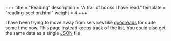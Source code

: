 +++
title = "Reading"
description = "A trail of books I have read."
template = "reading-section.html"
weight = 4
+++

I have been trying to move away from services like [goodreads] for quite some
time now. This page instead keeps track of the list. You could also get the
same data as a single [JSON] file

[JSON]: /data/books.json
[goodreads]: https://www.goodreads.com/

